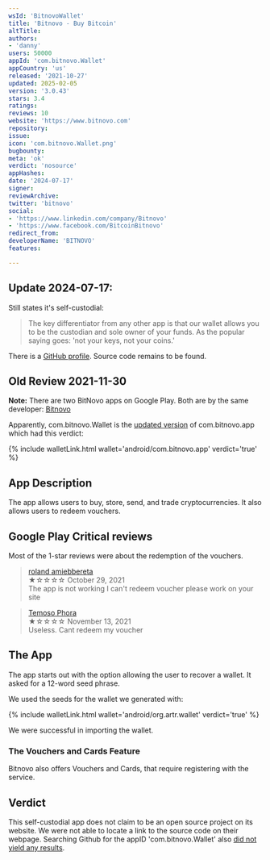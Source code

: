 ```yaml
---
wsId: 'BitnovoWallet'
title: 'Bitnovo - Buy Bitcoin'
altTitle: 
authors:
- 'danny'
users: 50000
appId: 'com.bitnovo.Wallet'
appCountry: 'us'
released: '2021-10-27'
updated: 2025-02-05
version: '3.0.43'
stars: 3.4
ratings: 
reviews: 10
website: 'https://www.bitnovo.com'
repository: 
issue: 
icon: 'com.bitnovo.Wallet.png'
bugbounty: 
meta: 'ok'
verdict: 'nosource'
appHashes: 
date: '2024-07-17'
signer: 
reviewArchive: 
twitter: 'bitnovo'
social:
- 'https://www.linkedin.com/company/Bitnovo'
- 'https://www.facebook.com/BitcoinBitnovo'
redirect_from: 
developerName: 'BITNOVO'
features: 

---
```


## Update 2024-07-17:

Still states it's self-custodial:

> The key differentiator from any other app is that our wallet allows you to be the custodian and sole owner of your funds. As the popular saying goes: 'not your keys, not your coins.'

There is a [GitHub profile](https://github.com/bitnovo). Source code remains to be found. 

## Old Review 2021-11-30

**Note:** There are two BitNovo apps on Google Play. Both are by the same developer: [Bitnovo](https://play.google.com/store/apps/developer?id=BITNOVO)

Apparently, com.bitnovo.Wallet is the [updated version](https://twitter.com/BitcoinWalletz/status/1463081586539188225) of com.bitnovo.app which had this verdict:

{% include walletLink.html wallet='android/com.bitnovo.app' verdict='true' %}

## App Description

The app allows users to buy, store, send, and trade cryptocurrencies. It also allows users to redeem vouchers.

## Google Play Critical reviews

Most of the 1-star reviews were about the redemption of the vouchers.

> [roland amiebbereta](https://play.google.com/store/apps/details?id=com.bitnovo.Wallet&reviewId=gp%3AAOqpTOHRDSN9mnDBuFrmNgioxGr-pk6Q2eMO50e-AeJDBD2blAI-0D1BS5ugsxuCKsaanHOBP7Nu-lZ6mO2a4nI)<br>
  ★☆☆☆☆ October 29, 2021 <br>
       The app is not working I can't redeem voucher please work on your site
       
> [Temoso Phora](https://play.google.com/store/apps/details?id=com.bitnovo.Wallet&reviewId=gp%3AAOqpTOECAuA26TcpFrh2OWxrhvtmUI7syzAFE930Dfk-oWE5X9_vhlurqAHtyf-Cl8GFlRwuc_pzAC_85hr9FxU)<br>
  ★☆☆☆☆ November 13, 2021 <br>
       Useless. Cant redeem my voucher

## The App

The app starts out with the option allowing the user to recover a wallet. It asked for a 12-word seed phrase. 

We used the seeds for the wallet we generated with:

{% include walletLink.html wallet='android/org.artr.wallet' verdict='true' %}

We were successful in importing the wallet. 

### The Vouchers and Cards Feature

Bitnovo also offers Vouchers and Cards, that require registering with the service.

## Verdict

This self-custodial app does not claim to be an open source project on its website. We were not able to locate a link to the source code on their webpage. Searching Github for the appID 'com.bitnovo.Wallet' also [did not yield any results](https://github.com/search?q=com.bitnovo.Wallet&type=code). 
